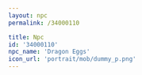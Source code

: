 ```yaml
---
layout: npc
permalink: /34000110

title: Npc
id: '34000110'
npc_name: 'Dragon Eggs'
icon_url: 'portrait/mob/dummy_p.png'
---
```

